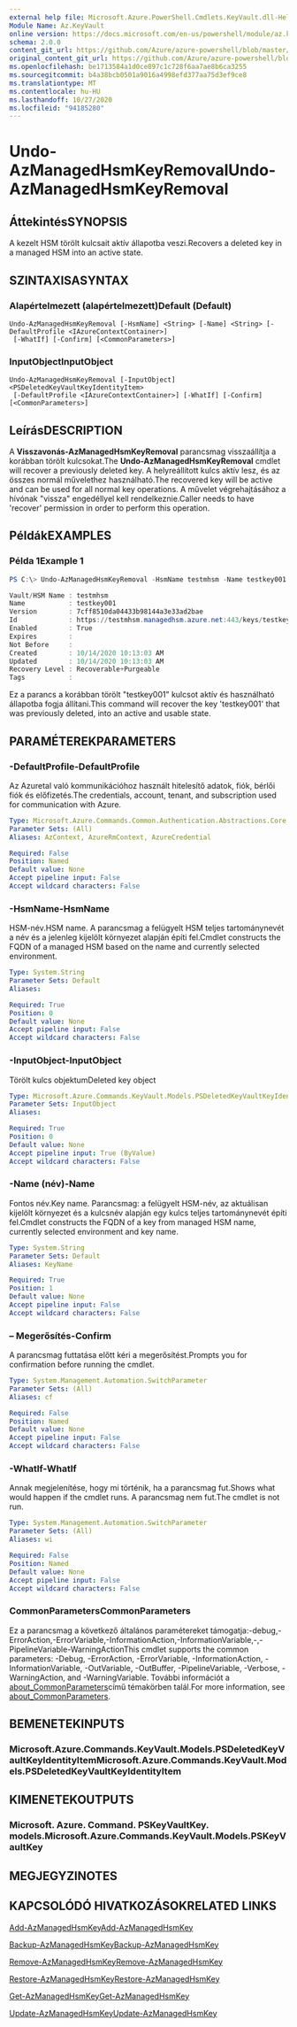 ```yaml
---
external help file: Microsoft.Azure.PowerShell.Cmdlets.KeyVault.dll-Help.xml
Module Name: Az.KeyVault
online version: https://docs.microsoft.com/en-us/powershell/module/az.keyvault/undo-azmanagedhsmkeyremoval
schema: 2.0.0
content_git_url: https://github.com/Azure/azure-powershell/blob/master/src/KeyVault/KeyVault/help/Undo-AzManagedHsmKeyRemoval.md
original_content_git_url: https://github.com/Azure/azure-powershell/blob/master/src/KeyVault/KeyVault/help/Undo-AzManagedHsmKeyRemoval.md
ms.openlocfilehash: be1713584a1d0ce897c1c728f6aa7ae8b6ca3255
ms.sourcegitcommit: b4a38bcb0501a9016a4998efd377aa75d3ef9ce8
ms.translationtype: MT
ms.contentlocale: hu-HU
ms.lasthandoff: 10/27/2020
ms.locfileid: "94185280"
---
```

# <span data-ttu-id="f60b0-101">Undo-AzManagedHsmKeyRemoval</span><span class="sxs-lookup"><span data-stu-id="f60b0-101">Undo-AzManagedHsmKeyRemoval</span></span>

## <span data-ttu-id="f60b0-102">Áttekintés</span><span class="sxs-lookup"><span data-stu-id="f60b0-102">SYNOPSIS</span></span>
<span data-ttu-id="f60b0-103">A kezelt HSM törölt kulcsait aktív állapotba veszi.</span><span class="sxs-lookup"><span data-stu-id="f60b0-103">Recovers a deleted key in a managed HSM into an active state.</span></span>

## <span data-ttu-id="f60b0-104">SZINTAXISA</span><span class="sxs-lookup"><span data-stu-id="f60b0-104">SYNTAX</span></span>

### <span data-ttu-id="f60b0-105">Alapértelmezett (alapértelmezett)</span><span class="sxs-lookup"><span data-stu-id="f60b0-105">Default (Default)</span></span>
```
Undo-AzManagedHsmKeyRemoval [-HsmName] <String> [-Name] <String> [-DefaultProfile <IAzureContextContainer>]
 [-WhatIf] [-Confirm] [<CommonParameters>]
```

### <span data-ttu-id="f60b0-106">InputObject</span><span class="sxs-lookup"><span data-stu-id="f60b0-106">InputObject</span></span>
```
Undo-AzManagedHsmKeyRemoval [-InputObject] <PSDeletedKeyVaultKeyIdentityItem>
 [-DefaultProfile <IAzureContextContainer>] [-WhatIf] [-Confirm] [<CommonParameters>]
```

## <span data-ttu-id="f60b0-107">Leírás</span><span class="sxs-lookup"><span data-stu-id="f60b0-107">DESCRIPTION</span></span>
<span data-ttu-id="f60b0-108">A **Visszavonás-AzManagedHsmKeyRemoval** parancsmag visszaállítja a korábban törölt kulcsokat.</span><span class="sxs-lookup"><span data-stu-id="f60b0-108">The **Undo-AzManagedHsmKeyRemoval** cmdlet will recover a previously deleted key.</span></span>
<span data-ttu-id="f60b0-109">A helyreállított kulcs aktív lesz, és az összes normál művelethez használható.</span><span class="sxs-lookup"><span data-stu-id="f60b0-109">The recovered key will be active and can be used for all normal key operations.</span></span>
<span data-ttu-id="f60b0-110">A művelet végrehajtásához a hívónak "vissza" engedéllyel kell rendelkeznie.</span><span class="sxs-lookup"><span data-stu-id="f60b0-110">Caller needs to have 'recover' permission in order to perform this operation.</span></span>

## <span data-ttu-id="f60b0-111">Példák</span><span class="sxs-lookup"><span data-stu-id="f60b0-111">EXAMPLES</span></span>

### <span data-ttu-id="f60b0-112">Példa 1</span><span class="sxs-lookup"><span data-stu-id="f60b0-112">Example 1</span></span>
```powershell
PS C:\> Undo-AzManagedHsmKeyRemoval -HsmName testmhsm -Name testkey001

Vault/HSM Name : testmhsm
Name           : testkey001
Version        : 7cff8510da04433b98144a3e33ad2bae
Id             : https://testmhsm.managedhsm.azure.net:443/keys/testkey001/7cff8510da04433b98144a3e33ad2bae
Enabled        : True
Expires        :
Not Before     :
Created        : 10/14/2020 10:13:03 AM
Updated        : 10/14/2020 10:13:03 AM
Recovery Level : Recoverable+Purgeable
Tags           :
```

<span data-ttu-id="f60b0-113">Ez a parancs a korábban törölt "testkey001" kulcsot aktív és használható állapotba fogja állítani.</span><span class="sxs-lookup"><span data-stu-id="f60b0-113">This command will recover the key 'testkey001' that was previously deleted, into an active and usable state.</span></span>

## <span data-ttu-id="f60b0-114">PARAMÉTEREK</span><span class="sxs-lookup"><span data-stu-id="f60b0-114">PARAMETERS</span></span>

### <span data-ttu-id="f60b0-115">-DefaultProfile</span><span class="sxs-lookup"><span data-stu-id="f60b0-115">-DefaultProfile</span></span>
<span data-ttu-id="f60b0-116">Az Azuretal való kommunikációhoz használt hitelesítő adatok, fiók, bérlői fiók és előfizetés.</span><span class="sxs-lookup"><span data-stu-id="f60b0-116">The credentials, account, tenant, and subscription used for communication with Azure.</span></span>

```yaml
Type: Microsoft.Azure.Commands.Common.Authentication.Abstractions.Core.IAzureContextContainer
Parameter Sets: (All)
Aliases: AzContext, AzureRmContext, AzureCredential

Required: False
Position: Named
Default value: None
Accept pipeline input: False
Accept wildcard characters: False
```

### <span data-ttu-id="f60b0-117">-HsmName</span><span class="sxs-lookup"><span data-stu-id="f60b0-117">-HsmName</span></span>
<span data-ttu-id="f60b0-118">HSM-név.</span><span class="sxs-lookup"><span data-stu-id="f60b0-118">HSM name.</span></span> <span data-ttu-id="f60b0-119">A parancsmag a felügyelt HSM teljes tartománynevét a név és a jelenleg kijelölt környezet alapján építi fel.</span><span class="sxs-lookup"><span data-stu-id="f60b0-119">Cmdlet constructs the FQDN of a managed HSM based on the name and currently selected environment.</span></span>

```yaml
Type: System.String
Parameter Sets: Default
Aliases:

Required: True
Position: 0
Default value: None
Accept pipeline input: False
Accept wildcard characters: False
```

### <span data-ttu-id="f60b0-120">-InputObject</span><span class="sxs-lookup"><span data-stu-id="f60b0-120">-InputObject</span></span>
<span data-ttu-id="f60b0-121">Törölt kulcs objektum</span><span class="sxs-lookup"><span data-stu-id="f60b0-121">Deleted key object</span></span>

```yaml
Type: Microsoft.Azure.Commands.KeyVault.Models.PSDeletedKeyVaultKeyIdentityItem
Parameter Sets: InputObject
Aliases:

Required: True
Position: 0
Default value: None
Accept pipeline input: True (ByValue)
Accept wildcard characters: False
```

### <span data-ttu-id="f60b0-122">-Name (név)</span><span class="sxs-lookup"><span data-stu-id="f60b0-122">-Name</span></span>
<span data-ttu-id="f60b0-123">Fontos név.</span><span class="sxs-lookup"><span data-stu-id="f60b0-123">Key name.</span></span>
<span data-ttu-id="f60b0-124">Parancsmag: a felügyelt HSM-név, az aktuálisan kijelölt környezet és a kulcsnév alapján egy kulcs teljes tartománynevét építi fel.</span><span class="sxs-lookup"><span data-stu-id="f60b0-124">Cmdlet constructs the FQDN of a key from managed HSM name, currently selected environment and key name.</span></span>

```yaml
Type: System.String
Parameter Sets: Default
Aliases: KeyName

Required: True
Position: 1
Default value: None
Accept pipeline input: False
Accept wildcard characters: False
```

### <span data-ttu-id="f60b0-125">– Megerősítés</span><span class="sxs-lookup"><span data-stu-id="f60b0-125">-Confirm</span></span>
<span data-ttu-id="f60b0-126">A parancsmag futtatása előtt kéri a megerősítést.</span><span class="sxs-lookup"><span data-stu-id="f60b0-126">Prompts you for confirmation before running the cmdlet.</span></span>

```yaml
Type: System.Management.Automation.SwitchParameter
Parameter Sets: (All)
Aliases: cf

Required: False
Position: Named
Default value: None
Accept pipeline input: False
Accept wildcard characters: False
```

### <span data-ttu-id="f60b0-127">-WhatIf</span><span class="sxs-lookup"><span data-stu-id="f60b0-127">-WhatIf</span></span>
<span data-ttu-id="f60b0-128">Annak megjelenítése, hogy mi történik, ha a parancsmag fut.</span><span class="sxs-lookup"><span data-stu-id="f60b0-128">Shows what would happen if the cmdlet runs.</span></span>
<span data-ttu-id="f60b0-129">A parancsmag nem fut.</span><span class="sxs-lookup"><span data-stu-id="f60b0-129">The cmdlet is not run.</span></span>

```yaml
Type: System.Management.Automation.SwitchParameter
Parameter Sets: (All)
Aliases: wi

Required: False
Position: Named
Default value: None
Accept pipeline input: False
Accept wildcard characters: False
```

### <span data-ttu-id="f60b0-130">CommonParameters</span><span class="sxs-lookup"><span data-stu-id="f60b0-130">CommonParameters</span></span>
<span data-ttu-id="f60b0-131">Ez a parancsmag a következő általános paramétereket támogatja:-debug,-ErrorAction,-ErrorVariable,-InformationAction,-InformationVariable,-,-PipelineVariable-WarningAction</span><span class="sxs-lookup"><span data-stu-id="f60b0-131">This cmdlet supports the common parameters: -Debug, -ErrorAction, -ErrorVariable, -InformationAction, -InformationVariable, -OutVariable, -OutBuffer, -PipelineVariable, -Verbose, -WarningAction, and -WarningVariable.</span></span> <span data-ttu-id="f60b0-132">További információt a [about_CommonParameters](http://go.microsoft.com/fwlink/?LinkID=113216)című témakörben talál.</span><span class="sxs-lookup"><span data-stu-id="f60b0-132">For more information, see [about_CommonParameters](http://go.microsoft.com/fwlink/?LinkID=113216).</span></span>

## <span data-ttu-id="f60b0-133">BEMENETEK</span><span class="sxs-lookup"><span data-stu-id="f60b0-133">INPUTS</span></span>

### <span data-ttu-id="f60b0-134">Microsoft.Azure.Commands.KeyVault.Models.PSDeletedKeyVaultKeyIdentityItem</span><span class="sxs-lookup"><span data-stu-id="f60b0-134">Microsoft.Azure.Commands.KeyVault.Models.PSDeletedKeyVaultKeyIdentityItem</span></span>

## <span data-ttu-id="f60b0-135">KIMENETEK</span><span class="sxs-lookup"><span data-stu-id="f60b0-135">OUTPUTS</span></span>

### <span data-ttu-id="f60b0-136">Microsoft. Azure. Command. PSKeyVaultKey. models.</span><span class="sxs-lookup"><span data-stu-id="f60b0-136">Microsoft.Azure.Commands.KeyVault.Models.PSKeyVaultKey</span></span>

## <span data-ttu-id="f60b0-137">MEGJEGYZI</span><span class="sxs-lookup"><span data-stu-id="f60b0-137">NOTES</span></span>

## <span data-ttu-id="f60b0-138">KAPCSOLÓDÓ HIVATKOZÁSOK</span><span class="sxs-lookup"><span data-stu-id="f60b0-138">RELATED LINKS</span></span>

[<span data-ttu-id="f60b0-139">Add-AzManagedHsmKey</span><span class="sxs-lookup"><span data-stu-id="f60b0-139">Add-AzManagedHsmKey</span></span>](./Add-AzManagedHsmKey.md)

[<span data-ttu-id="f60b0-140">Backup-AzManagedHsmKey</span><span class="sxs-lookup"><span data-stu-id="f60b0-140">Backup-AzManagedHsmKey</span></span>](./Backup-AzManagedHsmKey.md)

[<span data-ttu-id="f60b0-141">Remove-AzManagedHsmKey</span><span class="sxs-lookup"><span data-stu-id="f60b0-141">Remove-AzManagedHsmKey</span></span>](./Remove-AzManagedHsmKey.md)

[<span data-ttu-id="f60b0-142">Restore-AzManagedHsmKey</span><span class="sxs-lookup"><span data-stu-id="f60b0-142">Restore-AzManagedHsmKey</span></span>](./Restore-AzManagedHsmKey.md)

[<span data-ttu-id="f60b0-143">Get-AzManagedHsmKey</span><span class="sxs-lookup"><span data-stu-id="f60b0-143">Get-AzManagedHsmKey</span></span>](./Get-AzManagedHsmKey.md)

[<span data-ttu-id="f60b0-144">Update-AzManagedHsmKey</span><span class="sxs-lookup"><span data-stu-id="f60b0-144">Update-AzManagedHsmKey</span></span>](./Update-AzManagedHsmKey.md)